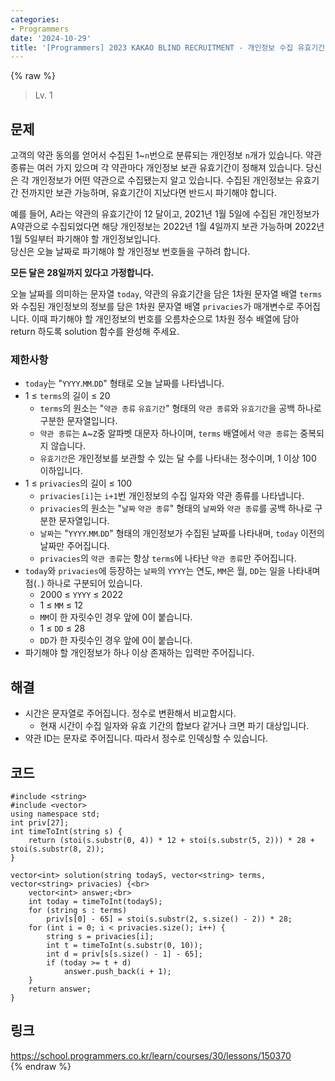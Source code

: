```yaml
---
categories:
- Programmers
date: '2024-10-29'
title: '[Programmers] 2023 KAKAO BLIND RECRUITMENT - 개인정보 수집 유효기간'
---
```


{% raw %}
> Lv. 1<br>

## 문제
고객의 약관 동의를 얻어서 수집된 1~`n`번으로 분류되는 개인정보  `n`개가 있습니다. 약관 종류는 여러 가지 있으며 각 약관마다 개인정보 보관 유효기간이 정해져 있습니다. 당신은 각 개인정보가 어떤 약관으로 수집됐는지 알고 있습니다. 수집된 개인정보는 유효기간 전까지만 보관 가능하며, 유효기간이 지났다면 반드시 파기해야 합니다.

예를 들어, A라는 약관의 유효기간이 12 달이고, 2021년 1월 5일에 수집된 개인정보가 A약관으로 수집되었다면 해당 개인정보는 2022년 1월 4일까지 보관 가능하며 2022년 1월 5일부터 파기해야 할 개인정보입니다.  
당신은 오늘 날짜로 파기해야 할 개인정보 번호들을 구하려 합니다.

**모든 달은 28일까지 있다고 가정합니다.**

오늘 날짜를 의미하는 문자열 `today`, 약관의 유효기간을 담은 1차원 문자열 배열 `terms`와 수집된 개인정보의 정보를 담은 1차원 문자열 배열 `privacies`가 매개변수로 주어집니다. 이때 파기해야 할 개인정보의 번호를 오름차순으로 1차원 정수 배열에 담아 return 하도록 solution 함수를 완성해 주세요.

### 제한사항
-   `today`는 "`YYYY`.`MM`.`DD`" 형태로 오늘 날짜를 나타냅니다.
-   1 ≤  `terms`의 길이 ≤ 20
    -   `terms`의 원소는 "`약관 종류`  `유효기간`" 형태의  `약관 종류`와  `유효기간`을 공백 하나로 구분한 문자열입니다.
    -   `약관 종류`는  `A`~`Z`중 알파벳 대문자 하나이며,  `terms`  배열에서  `약관 종류`는 중복되지 않습니다.
    -   `유효기간`은 개인정보를 보관할 수 있는 달 수를 나타내는 정수이며, 1 이상 100 이하입니다.
-   1 ≤  `privacies`의 길이 ≤ 100
    -   `privacies[i]`는  `i+1`번 개인정보의 수집 일자와 약관 종류를 나타냅니다.
    -   `privacies`의 원소는 "`날짜`  `약관 종류`" 형태의  `날짜`와  `약관 종류`를 공백 하나로 구분한 문자열입니다.
    -   `날짜`는 "`YYYY`.`MM`.`DD`" 형태의 개인정보가 수집된 날짜를 나타내며,  `today`  이전의 날짜만 주어집니다.
    -   `privacies`의  `약관 종류`는 항상  `terms`에 나타난  `약관 종류`만 주어집니다.
-   `today`와  `privacies`에 등장하는  `날짜`의  `YYYY`는 연도,  `MM`은 월,  `DD`는 일을 나타내며 점(`.`) 하나로 구분되어 있습니다.
    -   2000 ≤  `YYYY`  ≤ 2022
    -   1 ≤  `MM`  ≤ 12
    -   `MM`이 한 자릿수인 경우 앞에 0이 붙습니다.
    -   1 ≤  `DD`  ≤ 28
    -   `DD`가 한 자릿수인 경우 앞에 0이 붙습니다.
-   파기해야 할 개인정보가 하나 이상 존재하는 입력만 주어집니다.

## 해결
- 시간은 문자열로 주어집니다. 정수로 변환해서 비교합시다.
	- 현재 시간이 수집 일자와 유효 기간의 합보다 같거나 크면 파기 대상입니다.
- 약관 ID는 문자로 주어집니다. 따라서 정수로 인덱싱할 수 있습니다.

## 코드
```
#include <string>
#include <vector>
using namespace std;
int priv[27];
int timeToInt(string s) {
    return (stoi(s.substr(0, 4)) * 12 + stoi(s.substr(5, 2))) * 28 + stoi(s.substr(8, 2));
}

vector<int> solution(string todayS, vector<string> terms, vector<string> privacies) {<br>
    vector<int> answer;<br>
    int today = timeToInt(todayS);
    for (string s : terms)
        priv[s[0] - 65] = stoi(s.substr(2, s.size() - 2)) * 28;
    for (int i = 0; i < privacies.size(); i++) {
        string s = privacies[i];
        int t = timeToInt(s.substr(0, 10));
        int d = priv[s[s.size() - 1] - 65];
        if (today >= t + d)
            answer.push_back(i + 1);
    }
    return answer;
}
```

## 링크
https://school.programmers.co.kr/learn/courses/30/lessons/150370<br>
{% endraw %}